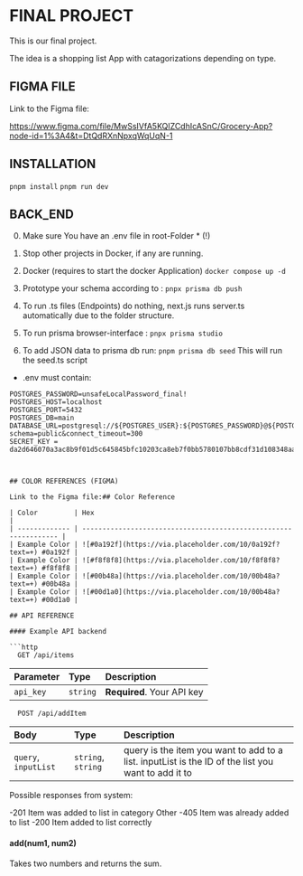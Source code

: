# FINAL PROJECT

This is our final project.

The idea is a shopping list App with catagorizations depending on type.

## FIGMA FILE

Link to the Figma file:

https://www.figma.com/file/MwSsIVfA5KQIZCdhIcASnC/Grocery-App?node-id=1%3A4&t=DtQdRXnNpxqWqUqN-1

## INSTALLATION

`pnpm install`
`pnpm run dev`

## BACK_END

0. Make sure You have an .env file in root-Folder \* (!)

1. Stop other projects in Docker, if any are running.

2. Docker (requires to start the docker Application)
   `docker compose up -d`

3. Prototype your schema according to :
   `pnpx prisma db push`

4. To run .ts files (Endpoints) do nothing, next.js runs server.ts automatically due to the folder structure.

5. To run prisma browser-interface :
   `pnpx prisma studio`

6. To add JSON data to prisma db run:
   `pnpm prisma db seed`
   This will run the seed.ts script

- .env must contain:

````POSTGRES_USER=local_admin
POSTGRES_PASSWORD=unsafeLocalPassword_final!
POSTGRES_HOST=localhost
POSTGRES_PORT=5432
POSTGRES_DB=main
DATABASE_URL=postgresql://${POSTGRES_USER}:${POSTGRES_PASSWORD}@${POSTGRES_HOST}:${POSTGRES_PORT}/${POSTGRES_DB}?schema=public&connect_timeout=300
SECRET_KEY = da2d646070a3ac8b9f01d5c645845bfc10203ca8eb7f0bb5780107bb8cdf31d108348aaa1b422ea3d39e3028bbddc9e9```



## COLOR REFERENCES (FIGMA)

Link to the Figma file:## Color Reference

| Color         | Hex                                                              |
| ------------- | ---------------------------------------------------------------- |
| Example Color | ![#0a192f](https://via.placeholder.com/10/0a192f?text=+) #0a192f |
| Example Color | ![#f8f8f8](https://via.placeholder.com/10/f8f8f8?text=+) #f8f8f8 |
| Example Color | ![#00b48a](https://via.placeholder.com/10/00b48a?text=+) #00b48a |
| Example Color | ![#00d1a0](https://via.placeholder.com/10/00b48a?text=+) #00d1a0 |

## API REFERENCE

#### Example API backend

```http
  GET /api/items
````

| Parameter | Type     | Description                |
| :-------- | :------- | :------------------------- |
| `api_key` | `string` | **Required**. Your API key |

```http
  POST /api/addItem
```

| Body                 | Type               | Description                                                                                        |
| :------------------- | :----------------- | :------------------------------------------------------------------------------------------------- |
| `query`, `inputList` | `string`, `string` | query is the item you want to add to a list. inputList is the ID of the list you want to add it to |

Possible responses from system:

-201 Item was added to list in category Other
-405 Item was already added to list
-200 Item added to list correctly

#### add(num1, num2)

Takes two numbers and returns the sum.
